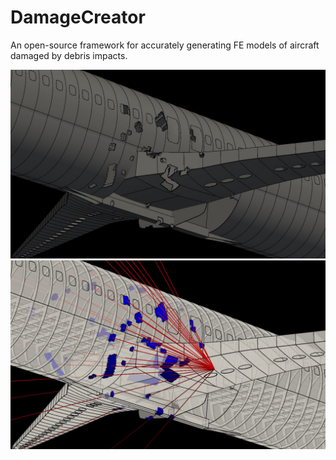# DamageCreator
An open-source framework for accurately generating FE models of aircraft damaged by debris impacts.

![Image](images/damage1.png)
![Image](images/damage2.png)

